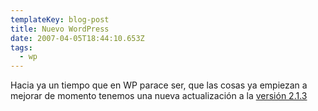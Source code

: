 ```yaml
---
templateKey: blog-post
title: Nuevo WordPress
date: 2007-04-05T18:44:10.653Z
tags:
  - wp
---
```

Hacia ya un tiempo que en WP parace ser, que las cosas ya empiezan a mejorar de momento tenemos una nueva actualizaci­ón a la [versi­ón 2.1.3](http://wordpress.org/download/ "Actualizaci­ón")
